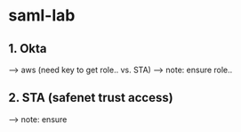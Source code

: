 # saml-lab

## 1. Okta
--> aws (need key to get role.. vs. STA)
--> note: ensure role..


## 2. STA (safenet trust access)
--> note: ensure 
